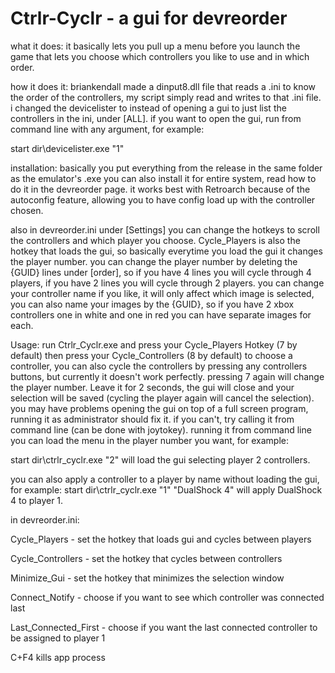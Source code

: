 # Ctrlr-Cyclr - a gui for devreorder
what it does:
it basically lets you pull up a menu before you launch the game that lets you choose which controllers you like to use and in which order.

how it does it:
briankendall made a dinput8.dll file that reads a .ini to know the order of the controllers, 
my script simply read and writes to that .ini file.
i changed the devicelister to instead of opening a gui to just list the controllers in the ini, under [ALL].
if you want to open the gui, run from command line with any argument, for example:

start dir\devicelister.exe "1"
  
installation:
basically you put everything from the release in the same folder as the emulator's .exe
you can also install it for entire system, read how to do it in the devreorder page.
it works best with Retroarch because of the autoconfig feature, allowing you to have config load up with the controller chosen.

also in devreorder.ini under [Settings] you can change the hotkeys to scroll the controllers and which player you choose.
Cycle_Players is also the hotkey that loads the gui, so basically everytime you load the gui it changes the player number.
you can change the player number by deleting the {GUID} lines under [order], so if you have 4 lines you will cycle through 4 players, if you have 2 lines you will cycle through 2 players.
you can change your controller name if you like, it will only affect which image is selected, you can also name your images by the {GUID},
so if you have 2 xbox controllers one in white and one in red you can have separate images for each.

Usage:
run Ctrlr_Cyclr.exe and press your Cycle_Players Hotkey (7 by default) then press your Cycle_Controllers (8 by default) to choose a controller,
you can also cycle the controllers by pressing any controllers buttons, but currently it doesn't work perfectly.
pressing 7 again will change the player number.
Leave it for 2 seconds, the gui will close and your selection will be saved (cycling the player again will cancel the selection).
you may have problems opening the gui on top of a full screen program, running it as administrator should fix it.
if you can't, try calling it from command line (can be done with joytokey).
running it from command line you can load the menu in the player number you want, for example:

start dir\ctrlr_cyclr.exe "2"
will load the gui selecting player 2 controllers.

you can also apply a controller to a player by name without loading the gui, for example:
start dir\ctrlr_cyclr.exe "1" "DualShock 4"
will apply DualShock 4 to player 1.

in devreorder.ini:

Cycle_Players - set the hotkey that loads gui and cycles between players

Cycle_Controllers - set the hotkey that cycles between controllers

Minimize_Gui - set the hotkey that minimizes the selection window

Connect_Notify - choose if you want to see which controller was connected last

Last_Connected_First - choose if you want the last connected controller to be assigned to player 1

C+F4 kills app process
